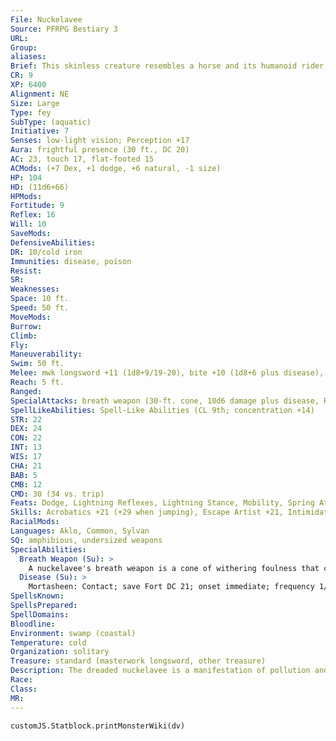 ```yaml
---
File: Nuckelavee
Source: PFRPG Bestiary 3
URL: 
Group: 
aliases: 
Brief: This skinless creature resembles a horse and its humanoid rider, fused into a single hideous being of rage and sickness.
CR: 9
XP: 6400
Alignment: NE
Size: Large
Type: fey
SubType: (aquatic)
Initiative: 7
Senses: low-light vision; Perception +17
Aura: frightful presence (30 ft., DC 20)
AC: 23, touch 17, flat-footed 15
ACMods: (+7 Dex, +1 dodge, +6 natural, -1 size)
HP: 104
HD: (11d6+66)
HPMods: 
Fortitude: 9
Reflex: 16
Will: 10
SaveMods: 
DefensiveAbilities: 
DR: 10/cold iron
Immunities: disease, poison
Resist: 
SR: 
Weaknesses: 
Space: 10 ft.
Speed: 50 ft.
MoveMods: 
Burrow: 
Climb: 
Fly: 
Maneuverability: 
Swim: 50 ft.
Melee: mwk longsword +11 (1d8+9/19-20), bite +10 (1d8+6 plus disease), 2 hooves +5 (1d6+3 plus disease)
Reach: 5 ft.
Ranged: 
SpecialAttacks: breath weapon (30-ft. cone, 10d6 damage plus disease, Reflex DC 21 half, usable every 1d4 rounds), trample (1d6+7, DC 21)
SpellLikeAbilities: Spell-Like Abilities (CL 9th; concentration +14)   3/day-control water, diminish plants, obscuring mist
STR: 22
DEX: 24
CON: 22
INT: 13
WIS: 17
CHA: 21
BAB: 5
CMB: 12
CMD: 30 (34 vs. trip)
Feats: Dodge, Lightning Reflexes, Lightning Stance, Mobility, Spring Attack, Wind Stance
Skills: Acrobatics +21 (+29 when jumping), Escape Artist +21, Intimidate +16, Knowledge (nature) +15, Perception +17, Stealth +17, Swim +28
RacialMods: 
Languages: Aklo, Common, Sylvan
SQ: amphibious, undersized weapons
SpecialAbilities:
  Breath Weapon (Su): >
    A nuckelavee's breath weapon is a cone of withering foulness that causes painful welts, cramps, and bleeding, and only harms living creatures- this damage bypasses all energy resistance and damage reduction. Non-creature plants in the area are affected as if by  a blight spell. Any creature that fails its Reflex save against the breath weapon must make a DC 21 Fortitude save or contract mortasheen (see below). The save DC is Constitution-based.
  Disease (Su): >
    Mortasheen: Contact; save Fort DC 21; onset immediate; frequency 1/day; effect 1d4 Con and fatigue; cure 2 consecutive saves. Animals take a -2 penalty on their saves against this disease. The save DC is Constitution-based.
SpellsKnown: 
SpellsPrepared: 
SpellDomains: 
Bloodline: 
Environment: swamp (coastal)
Temperature: cold
Organization: solitary
Treasure: standard (masterwork longsword, other treasure)
Description: The dreaded nuckelavee is a manifestation of pollution and filth, be it the natural decay of a red tide or the intrusive pollution of sewage and other urban waste. A nuckelavee is a living irony-a carrier of disease and a spreader of corruption that unleashes its wrath against other sources that bring corruption into the world. The corruption spread by nuckelavees only serves to further their own sense of self-loathing and overall rage. While nuckelavees might, incidentally, carry out vengeance for the victims of such pollution, defending the denizens of their rivers, swamps, and bogs is not their primary drive, for they revel in inflicting the very corruption they hate and enjoy little more than watching their enemies sicken and die.  Folktales tell of talismans to carry-fetishes of seaweed garlands, horsehair soaked in brine, or vials of sanctified seawater-or of prayers to recite to ward away nuckelavees or convince them the bearer is innocent. In truth, however, these old solutions offer no protection from the vile plague-bearers.  A nuckelavee is the same size as a horse.
Race: 
Class: 
MR: 
---
```

```dataviewjs
customJS.Statblock.printMonsterWiki(dv)
```
